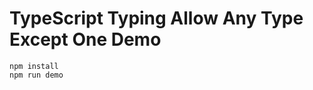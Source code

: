 TypeScript Typing Allow Any Type Except One Demo
================================================

```
npm install
npm run demo
```


